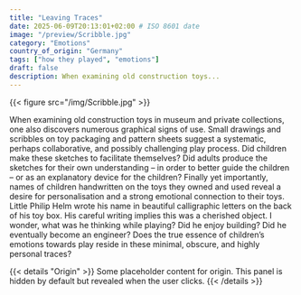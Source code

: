```yaml
---
title: "Leaving Traces"
date: 2025-06-09T20:13:01+02:00 # ISO 8601 date
image: "/preview/Scribble.jpg"
category: "Emotions"
country_of_origin: "Germany"
tags: ["how they played", "emotions"]
draft: false
description: When examining old construction toys...
---
```


{{< figure src="/img/Scribble.jpg"  >}}

When examining old construction toys in museum and private collections, one also discovers numerous graphical signs of use. Small drawings and scribbles on toy packaging and pattern sheets suggest a systematic, perhaps collaborative, and possibly challenging play process. Did children make these sketches to facilitate themselves? Did adults produce the sketches for their own understanding – in order to better guide the children – or as an explanatory device for the children? Finally yet importantly, names of children handwritten on the toys they owned and used reveal a desire for personalisation and a strong emotional connection to their toys. Little Philip Helm wrote his name in beautiful calligraphic letters on the back of his toy box. His careful writing implies this was a cherished object. I wonder, what was he thinking while playing? Did he enjoy building? Did he eventually become an engineer? Does the true essence of children’s emotions towards play reside in these minimal, obscure, and highly personal traces?


{{< details "Origin" >}}
Some placeholder content for origin. This panel is hidden by default but revealed when the user clicks.
{{< /details >}}

